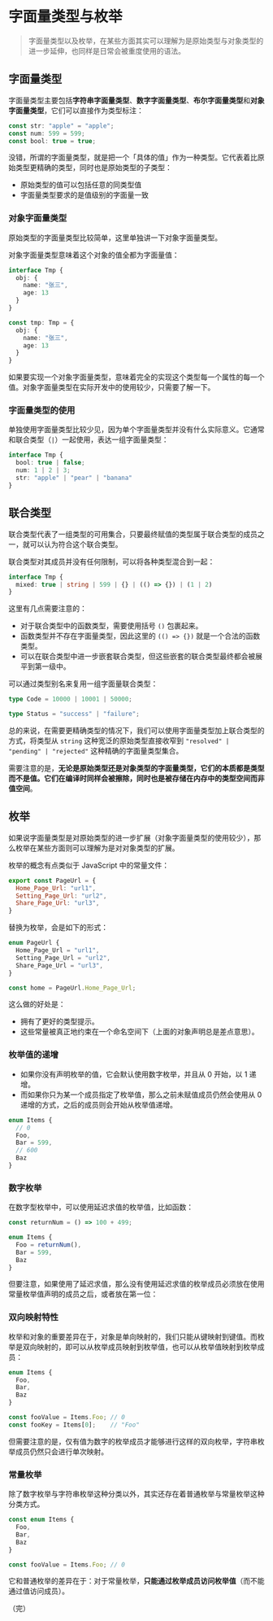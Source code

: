 # 字面量类型与枚举

> 字面量类型以及枚举，在某些方面其实可以理解为是原始类型与对象类型的进一步延伸，也同样是日常会被重度使用的语法。

## 字面量类型

字面量类型主要包括**字符串字面量类型**、**数字字面量类型**、**布尔字面量类型**和**对象字面量类型**，它们可以直接作为类型标注：

```typescript
const str: "apple" = "apple";
const num: 599 = 599;
const bool: true = true;
```

没错，所谓的字面量类型，就是把一个「具体的值」作为一种类型。它代表着比原始类型更精确的类型，同时也是原始类型的子类型：

* 原始类型的值可以包括任意的同类型值
* 字面量类型要求的是值级别的字面量一致

### 对象字面量类型

原始类型的字面量类型比较简单，这里单独讲一下对象字面量类型。

对象字面量类型意味着这个对象的值全都为字面量值：

```typescript
interface Tmp {
  obj: {
    name: "张三",
    age: 13
  }
}

const tmp: Tmp = {
  obj: {
    name: "张三",
    age: 13
  }
}
```

如果要实现一个对象字面量类型，意味着完全的实现这个类型每一个属性的每一个值。对象字面量类型在实际开发中的使用较少，只需要了解一下。

### 字面量类型的使用

单独使用字面量类型比较少见，因为单个字面量类型并没有什么实际意义。它通常和联合类型（`|`）一起使用，表达一组字面量类型：

```typescript
interface Tmp {
  bool: true | false;
  num: 1 | 2 | 3;
  str: "apple" | "pear" | "banana"
}
```

## 联合类型

联合类型代表了一组类型的可用集合，只要最终赋值的类型属于联合类型的成员之一，就可以认为符合这个联合类型。

联合类型对其成员并没有任何限制，可以将各种类型混合到一起：

```typescript
interface Tmp {
  mixed: true | string | 599 | {} | (() => {}) | (1 | 2)
}
```

这里有几点需要注意的：

* 对于联合类型中的函数类型，需要使用括号 `()` 包裹起来。
* 函数类型并不存在字面量类型，因此这里的 `(() => {})` 就是一个合法的函数类型。
* 可以在联合类型中进一步嵌套联合类型，但这些嵌套的联合类型最终都会被展平到第一级中。

可以通过类型别名来复用一组字面量联合类型：

```typescript
type Code = 10000 | 10001 | 50000;

type Status = "success" | "failure";
```

总的来说，在需要更精确类型的情况下，我们可以使用字面量类型加上联合类型的方式，将类型从 `string` 这种宽泛的原始类型直接收窄到 `"resolved" | "pending" | "rejected"` 这种精确的字面量类型集合。

需要注意的是，**无论是原始类型还是对象类型的字面量类型，它们的本质都是类型而不是值。它们在编译时同样会被擦除，同时也是被存储在内存中的类型空间而非值空间**。

## 枚举

如果说字面量类型是对原始类型的进一步扩展（对象字面量类型的使用较少），那么枚举在某些方面则可以理解为是对对象类型的扩展。

枚举的概念有点类似于 JavaScript 中的常量文件：

```javascript
export const PageUrl = {
  Home_Page_Url: "url1",
  Setting_Page_Url: "url2",
  Share_Page_Url: "url3",
}
```

替换为枚举，会是如下的形式：

```typescript
enum PageUrl {
  Home_Page_Url = "url1",
  Setting_Page_Url = "url2",
  Share_Page_Url = "url3",
}

const home = PageUrl.Home_Page_Url;
```

这么做的好处是：

* 拥有了更好的类型提示。
* 这些常量被真正地约束在一个命名空间下（上面的对象声明总是差点意思）。

### 枚举值的递增

* 如果你没有声明枚举的值，它会默认使用数字枚举，并且从 0 开始，以 1 递增。
* 而如果你只为某一个成员指定了枚举值，那么之前未赋值成员仍然会使用从 0 递增的方式，之后的成员则会开始从枚举值递增。

```typescript
enum Items {
  // 0 
  Foo,
  Bar = 599,
  // 600
  Baz
}
```

### 数字枚举

在数字型枚举中，可以使用延迟求值的枚举值，比如函数：

```typescript
const returnNum = () => 100 + 499;

enum Items {
  Foo = returnNum(),
  Bar = 599,
  Baz
}
```

但要注意，如果使用了延迟求值，那么没有使用延迟求值的枚举成员必须放在使用常量枚举值声明的成员之后，或者放在第一位：

### 双向映射特性

枚举和对象的重要差异在于，对象是单向映射的，我们只能从键映射到键值。而枚举是双向映射的，即可以从枚举成员映射到枚举值，也可以从枚举值映射到枚举成员：

```typescript
enum Items {
  Foo,
  Bar,
  Baz
}

const fooValue = Items.Foo; // 0
const fooKey = Items[0];    // "Foo"
```

但需要注意的是，仅有值为数字的枚举成员才能够进行这样的双向枚举，字符串枚举成员仍然只会进行单次映射。

### 常量枚举

除了数字枚举与字符串枚举这种分类以外，其实还存在着普通枚举与常量枚举这种分类方式。

```typescript
const enum Items {
  Foo,
  Bar,
  Baz
}

const fooValue = Items.Foo; // 0
```

它和普通枚举的差异在于：对于常量枚举，**只能通过枚举成员访问枚举值**（而不能通过值访问成员）。

（完）

